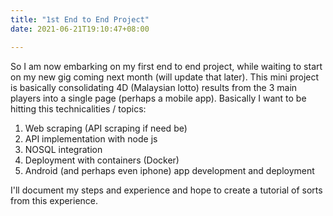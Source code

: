```yaml
---
title: "1st End to End Project"
date: 2021-06-21T19:10:47+08:00

---
```


So I am now embarking on my first end to end project, while waiting to start on my new gig coming next month (will update that later). This mini project is basically consolidating 4D (Malaysian lotto) results from the 3 main players into a single page (perhaps a mobile app). Basically I want to be hitting this technicalities / topics:

1) Web scraping (API scraping if need be)
2) API implementation with node js
3) NOSQL integration 
4) Deployment with containers (Docker)
4) Android (and perhaps even iphone) app development and deployment

I'll document my steps and experience and hope to create a tutorial of sorts from this experience. 